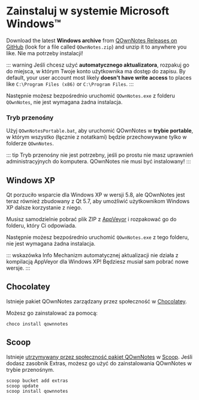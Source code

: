 # Zainstaluj w systemie Microsoft Windows™

Download the latest **Windows archive** from [QOwnNotes Releases on GitHub](https://github.com/pbek/QOwnNotes/releases) (look for a file called `QOwnNotes.zip`) and unzip it to anywhere you like. Nie ma potrzeby instalacji!

::: warning
Jeśli chcesz użyć **automatycznego aktualizatora**, rozpakuj go do miejsca, w którym Twoje konto użytkownika ma dostęp do zapisu. By default, your user account most likely **doesn't have write access** to places like `C:\Program Files (x86)` or `C:\Program Files`.
:::

Następnie możesz bezpośrednio uruchomić `QOwnNotes.exe` z folderu `QOwnNotes`, nie jest wymagana żadna instalacja.

### Tryb przenośny

Użyj `QOwnNotesPortable.bat`, aby uruchomić QOwnNotes w **trybie portable**, w którym wszystko (łącznie z notatkami) będzie przechowywane tylko w folderze `QOwnNotes`.

::: tip
Tryb przenośny nie jest potrzebny, jeśli po prostu nie masz uprawnień administracyjnych do komputera. QOwnNotes nie musi być instalowany!
:::

## Windows XP

Qt porzuciło wsparcie dla Windows XP w wersji 5.8, ale QOwnNotes jest teraz również zbudowany z Qt 5.7, aby umożliwić użytkownikom Windows XP dalsze korzystanie z niego.

Musisz samodzielnie pobrać plik ZIP z [AppVeyor](https://ci.appveyor.com/project/pbek/qownnotes/build/artifacts) i rozpakować go do folderu, który Ci odpowiada.

Następnie możesz bezpośrednio uruchomić `QOwnNotes.exe` z tego folderu, nie jest wymagana żadna instalacja.

::: wskazówka Info 
Mechanizm automatycznej aktualizacji nie działa z kompilacją AppVeyor dla Windows XP!
Będziesz musiał sam pobrać nowe wersje.
:::

## Chocolatey

Istnieje pakiet QOwnNotes zarządzany przez społeczność w [Chocolatey](https://chocolatey.org/packages/qownnotes/).

Możesz go zainstalować za pomocą:

```shell
choco install qownnotes
```

## Scoop

Istnieje [utrzymywany przez społeczność pakiet QOwnNotes](https://github.com/ScoopInstaller/Extras/blob/master/bucket/qownnotes.json) w [Scoop](https://scoop.sh/). Jeśli dodasz zasobnik Extras, możesz go użyć do zainstalowania QOwnNotes w trybie przenośnym.

```shell
scoop bucket add extras
scoop update
scoop install qownnotes
```
